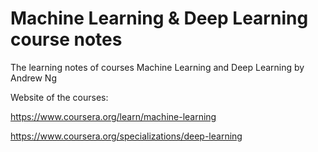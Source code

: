 # Machine Learning & Deep Learning course notes
The learning notes of courses Machine Learning and Deep Learning by Andrew Ng

Website of the courses:

https://www.coursera.org/learn/machine-learning

https://www.coursera.org/specializations/deep-learning

